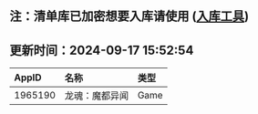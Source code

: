 ## 注：清单库已加密想要入库请使用 ([入库工具](https://github.com/BlankTMing/ManifestAutoUpdate/releases))

## 更新时间：2024-09-17 15:52:54
| AppID | 名称 | 类型  |
| :-------------------- | :----------------------------- | :----------- |
| 1965190 | 龙魂：魔都异闻| Game |
